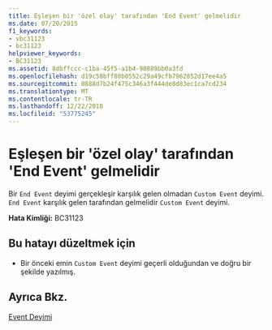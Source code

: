 ```yaml
---
title: Eşleşen bir 'özel olay' tarafından 'End Event' gelmelidir
ms.date: 07/20/2015
f1_keywords:
- vbc31123
- bc31123
helpviewer_keywords:
- BC31123
ms.assetid: 8dbffccc-c1ba-45f5-a1b4-90889bb0a3fd
ms.openlocfilehash: d19c58bff80b0552c29a49cfb7962852d17ee4a5
ms.sourcegitcommit: 0888d7b24f475c346a3f444de8d83ec1ca7cd234
ms.translationtype: MT
ms.contentlocale: tr-TR
ms.lasthandoff: 12/22/2018
ms.locfileid: "53775245"
---
```

# <a name="end-event-must-be-preceded-by-a-matching-custom-event"></a>Eşleşen bir 'özel olay' tarafından 'End Event' gelmelidir
Bir `End Event` deyimi gerçekleşir karşılık gelen olmadan `Custom Event` deyimi. `End Event` karşılık gelen tarafından gelmelidir `Custom Event` deyimi.  
  
 **Hata Kimliği:** BC31123  
  
## <a name="to-correct-this-error"></a>Bu hatayı düzeltmek için  
  
-   Bir önceki emin `Custom Event` deyimi geçerli olduğundan ve doğru bir şekilde yazılmış.  
  
## <a name="see-also"></a>Ayrıca Bkz.  
 [Event Deyimi](../../visual-basic/language-reference/statements/event-statement.md)
